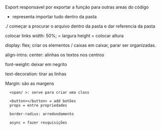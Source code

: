 Export responsavel por exportar a função para outras areas do código

* representa importar tudo dentro da pasta 

./ começar a procurar o arquivo dentro da pasta e dar referencia da pasta 


 <a href = ""></a> colocar links
  width: 50%; = largura
  height  = colocar altura
  
  display: flex; criar os elementos / caixas em caixar, parar ser organizadas.

 align-intns: center: alinhas os textos nos centros

   font-weight: deixar em negrito

   text-decoration: tirar as linhas

   Margin: são as margens

      <span/ >: serve para criar uma class

      <button></button> = add botões
      props = entre propriedades

      border-radius: arredondamento
      
      async = fazer resquisições